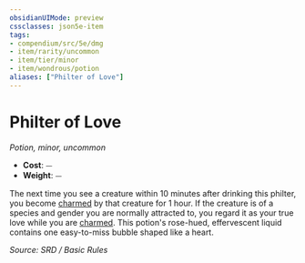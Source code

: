 ```yaml
---
obsidianUIMode: preview
cssclasses: json5e-item
tags:
- compendium/src/5e/dmg
- item/rarity/uncommon
- item/tier/minor
- item/wondrous/potion
aliases: ["Philter of Love"]
---
```

# Philter of Love
*Potion, minor, uncommon*  

- **Cost**: ⏤
- **Weight**: ⏤

The next time you see a creature within 10 minutes after drinking this philter, you become [charmed](rules/conditions.md#charmed) by that creature for 1 hour. If the creature is of a species and gender you are normally attracted to, you regard it as your true love while you are [charmed](rules/conditions.md#charmed). This potion's rose-hued, effervescent liquid contains one easy-to-miss bubble shaped like a heart.

*Source: SRD / Basic Rules*